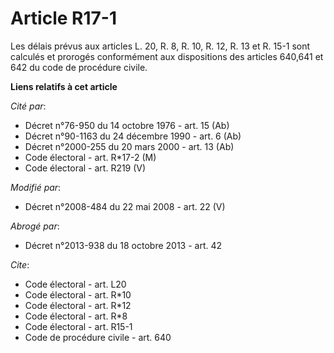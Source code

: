 # Article R17-1

Les délais prévus aux articles L. 20, R. 8, R. 10, R. 12, R. 13 et R. 15-1 sont calculés et prorogés conformément aux
dispositions des articles 640,641 et 642 du code de procédure civile.

**Liens relatifs à cet article**

_Cité par_:

  - Décret n°76-950 du 14 octobre 1976 - art. 15 (Ab)
  - Décret n°90-1163 du 24 décembre 1990 - art. 6 (Ab)
  - Décret n°2000-255 du 20 mars 2000 - art. 13 (Ab)
  - Code électoral - art. R*17-2 (M)
  - Code électoral - art. R219 (V)

_Modifié par_:

  - Décret n°2008-484 du 22 mai 2008 - art. 22 (V)

_Abrogé par_:

  - Décret n°2013-938 du 18 octobre 2013 - art. 42

_Cite_:

  - Code électoral - art. L20
  - Code électoral - art. R*10
  - Code électoral - art. R*12
  - Code électoral - art. R*8
  - Code électoral - art. R15-1
  - Code de procédure civile - art. 640
